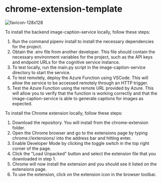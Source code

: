 # chrome-extension-template
![favicon-128x128](https://user-images.githubusercontent.com/58629614/211460652-ccfcf7be-0f83-4170-9404-0a23475a3a07.png)

To install the backend image-caption-service locally, follow these steps:

1. Run the command pipenv install to install the necessary dependencies for the project.
2. Obtain the .env file from another developer. This file should contain the necessary environment variables for the project, such as the API keys and endpoint URLs for the cognitive service instance.
3. To test locally, run the main.py script in the image-caption-service directory to start the service.
4. To test remotely, deploy the Azure Function using VSCode. This will allow the service to be accessed remotely through an HTTP trigger.
5. Test the Azure Function using the remote URL provided by Azure. This will allow you to verify that the function is working correctly and that the image-caption-service is able to generate captions for images as expected.

To install the Chrome extension locally, follow these steps:

1. Download the repository. You will install from the chrome-extension folder.
2. Open the Chrome browser and go to the extensions page by typing chrome://extensions/ into the address bar and hitting enter.
3. Enable Developer Mode by clicking the toggle switch in the top right corner of the page.
4. Click the "Load Unpacked" button and select the extension file that you downloaded in step 1.
5. Chrome will now install the extension and you should see it listed on the extensions page.
6. To use the extension, click on the extension icon in the browser toolbar.
